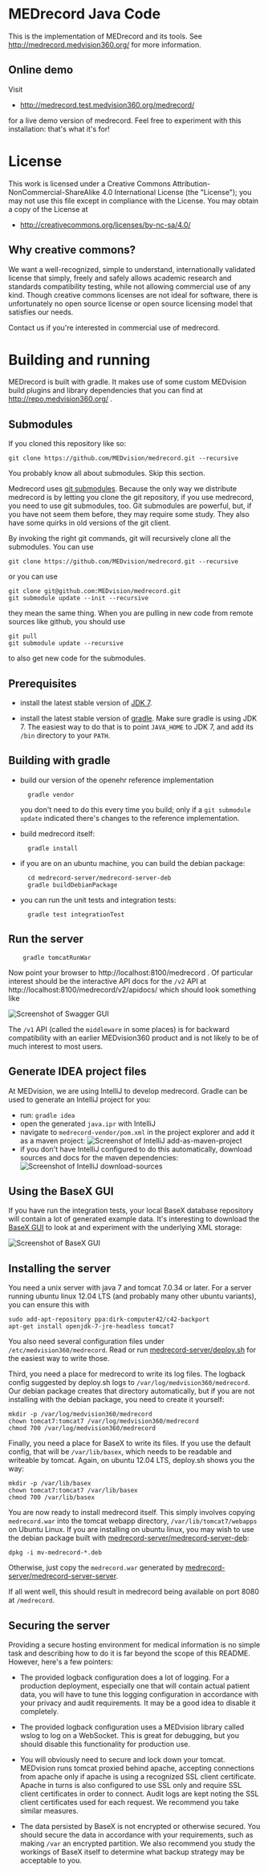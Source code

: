 MEDrecord Java Code
===================
This is the implementation of MEDrecord and its tools. See http://medrecord.medvision360.org/ for more information.

Online demo
-----------
Visit

* http://medrecord.test.medvision360.org/medrecord/

for a live demo version of medrecord. Feel free to experiment with this installation: that's what it's for!


License
=======
This work is licensed under a Creative Commons Attribution-NonCommercial-ShareAlike 4.0 International License (the 
"License"); you may not use this file except in compliance with the License. You may obtain a copy of the License at

* http://creativecommons.org/licenses/by-nc-sa/4.0/


Why creative commons?
---------------------
We want a well-recognized, simple to understand, internationally validated license that simply, freely and safely
allows academic research and standards compatibility testing, while not allowing commercial use of any kind. 
Though creative commons licenses are not ideal for software, there is unfortunately no open source license or open 
source licensing model that satisfies our needs.

Contact us if you're interested in commercial use of medrecord.


Building and running
====================
MEDrecord is built with gradle. It makes use of some custom MEDvision build plugins and library dependencies that you
 can find at http://repo.medvision360.org/ .

Submodules
----------
If you cloned this repository like so:

    git clone https://github.com/MEDvision/medrecord.git --recursive

You probably know all about submodules. Skip this section.

Medrecord uses [git submodules](http://git-scm.com/book/en/Git-Tools-Submodules). Because the only way we distribute 
medrecord is by letting you clone the git repository, if you use medrecord, you need to use git submodules, too. Git
submodules are powerful, but, if you have not seem them before, they may require some study. They also have some
quirks in old versions of the git client.

By invoking the right git commands, git will recursively clone all the submodules. You can use

    git clone https://github.com/MEDvision/medrecord.git --recursive

or you can use

    git clone git@github.com:MEDvision/medrecord.git
    git submodule update --init --recursive

they mean the same thing. When you are pulling in new code from remote sources like github, you should use

    git pull
    git submodule update --recursive

to also get new code for the submodules.


Prerequisites
-------------
- install the latest stable version of
  [JDK 7](http://www.oracle.com/technetwork/java/javase/downloads/jdk7-downloads-1880260.html).

- install the latest stable version of [gradle](http://www.gradle.org/). Make sure gradle is using JDK 7.
  The easiest way to do that is to point `JAVA_HOME` to JDK 7, and add its `/bin` directory to your `PATH`.


Building with gradle
--------------------
- build our version of the openehr reference implementation

        gradle vendor
  
  you don't need to do this every time you build; only if a `git submodule update` indicated there's
  changes to the reference implementation.

- build medrecord itself:

        gradle install

- if you are on an ubuntu machine, you can build the debian package:

        cd medrecord-server/medrecord-server-deb
        gradle buildDebianPackage

- you can run the unit tests and integration tests:

        gradle test integrationTest


Run the server
--------------
        gradle tomcatRunWar

Now point your browser to http://localhost:8100/medrecord . Of particular interest should be the interactive API docs
for the `/v2` API at http://localhost:8100/medrecord/v2/apidocs/ which should look something like
 
![Screenshot of Swagger GUI](../docs/apidocs.jpg)

The `/v1` API (called the `middleware` in some places) is for backward compatibility with an earlier MEDvision360 
product and is not likely to be of much interest to most users.


Generate IDEA project files
---------------------------
At MEDvision, we are using IntelliJ to develop medrecord. Gradle can be used to generate an IntelliJ project for you:

- run: `gradle idea`
- open the generated `java.ipr` with IntelliJ
- navigate to `medrecord-vendor/pom.xml` in the project explorer and add it as a maven project:
  ![Screenshot of IntelliJ add-as-maven-project](../docs/add_as_maven_project.jpg)
- if you don't have IntelliJ configured to do this automatically, download sources and docs for the maven dependencies:
  ![Screenshot of IntelliJ download-sources](../docs/sources_and_docs.jpg)


Using the BaseX GUI
-------------------
If you have run the integration tests, your local BaseX database repository will contain a lot of generated 
example data. It's interesting to download the
[BaseX GUI](http://basex.org/products/gui/) to look at and experiment with the underlying XML storage:

![Screenshot of BaseX GUI](../docs/basex_gui.jpg)


Installing the server
---------------------
You need a unix server with java 7 and tomcat 7.0.34 or later. For a server running ubuntu linux 12.04 LTS (and
probably many other ubuntu variants), you can ensure this with

    sudo add-apt-repository ppa:dirk-computer42/c42-backport
    apt-get install openjdk-7-jre-headless tomcat7

You also need several configuration files under `/etc/medvision360/medrecord`. Read or run
[medrecord-server/deploy.sh](medrecord-server/deploy.sh) for the easiest way to write those.

Third, you need a place for medrecord to write its log files. The logback config suggested by deploy.sh logs to
`/var/log/medvision360/medrecord`. Our debian package creates that directory automatically, but if you are not
installing with the debian package, you need to create it yourself:

    mkdir -p /var/log/medvision360/medrecord
    chown tomcat7:tomcat7 /var/log/medvision360/medrecord
    chmod 700 /var/log/medvision360/medrecord

Finally, you need a place for BaseX to write its files. If you use the default config, that will be `/var/lib/basex`,
which needs to be readable and writeable by tomcat. Again, on ubuntu 12.04 LTS, deploy.sh shows you the way:

    mkdir -p /var/lib/basex
    chown tomcat7:tomcat7 /var/lib/basex
    chmod 700 /var/lib/basex

You are now ready to install medrecord itself. This simply involves copying `medrecord.war` into the tomcat webapp
directory, `/var/lib/tomcat7/webapps` on Ubuntu Linux. If you are installing on ubuntu linux, you may wish to use the
debian package built with
[medrecord-server/medrecord-server-deb](medrecord-server/medrecord-server-deb):

    dpkg -i mv-medrecord-*.deb

Otherwise, just copy the `medrecord.war` generated by
[medrecord-server/medrecord-server-server](medrecord-server/medrecord-server-server).

If all went well, this should result in medrecord being available on port 8080 at `/medrecord`.


Securing the server
-------------------
Providing a secure hosting environment for medical information is no simple task and describing how to do it is
far beyond the scope of this README. However, here's a few pointers:

- The provided logback configuration does a lot of logging. For a production deployment, especially one that will
  contain actual patient data, you will have to tune this logging configuration in accordance with your privacy and
  audit requirements. It may be a good idea to disable it completely.

- The provided logback configuration uses a MEDvision library called wslog to log on a WebSocket. This is great for
  debugging, but you should disable this functionality for production use.

- You will obviously need to secure and lock down your tomcat. MEDvision runs tomcat proxied behind apache, accepting
  connections from apache only if apache is using a recognized SSL client certificate. Apache in turns is also
  configured to use SSL only and require SSL client certificates in order to connect. Audit logs are kept noting the
  SSL client certificates used for each request. We recommend you take similar measures.

- The data persisted by BaseX is not encrypted or otherwise secured. You should secure the data in accordance with
  your requirements, such as making `/var` an encrypted partition. We also recommend you study the workings of BaseX
  itself to determine what backup strategy may be acceptable to you.
